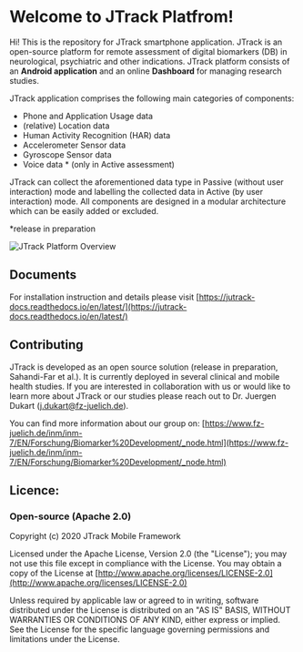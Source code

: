 ﻿# Welcome to JTrack Platfrom!



Hi! This is the repository for JTrack smartphone application. JTrack is an open-source platform for remote assessment of digital biomarkers (DB) in neurological, psychiatric and other indications. JTrack platform consists of an **Android application** and an online **Dashboard** for managing research studies.

JTrack application comprises the following main categories of components:

- Phone and Application Usage data
- (relative) Location data
- Human Activity Recognition (HAR) data 
-  Accelerometer Sensor data
- Gyroscope Sensor data
- Voice data * (only in Active assessment)  

JTrack can collect the aforementioned data type in Passive (without user interaction) mode and labelling the collected data in Active (by user interaction) mode. All components are designed in a modular architecture which can be easily added or excluded.

*release in preparation

![JTrack Platform Overview](https://jutrack-docs.readthedocs.io/en/latest/_images/JuTrack.png)

## Documents

For installation instruction and details please visit [https://jutrack-docs.readthedocs.io/en/latest/](https://jutrack-docs.readthedocs.io/en/latest/)

## Contributing 
JTrack is developed as an open source solution (release in preparation, Sahandi-Far et al.). It is currently deployed in several clinical and mobile health studies. If you are interested in collaboration with us or would like to learn more about JTrack or our studies please reach out to Dr. Juergen Dukart (j.dukart@fz-juelich.de).

You can find more information about our group on:  [https://www.fz-juelich.de/inm/inm-7/EN/Forschung/Biomarker%20Development/_node.html](https://www.fz-juelich.de/inm/inm-7/EN/Forschung/Biomarker%20Development/_node.html)


## Licence:

### Open-source (Apache 2.0)

Copyright (c) 2020 JTrack Mobile Framework  

Licensed under the Apache License, Version 2.0 (the "License"); you may not use this file except in compliance with the License. You may obtain a copy of the License at  [http://www.apache.org/licenses/LICENSE-2.0](http://www.apache.org/licenses/LICENSE-2.0)

Unless required by applicable law or agreed to in writing, software distributed under the License is distributed on an "AS IS" BASIS, WITHOUT WARRANTIES OR CONDITIONS OF ANY KIND, either express or implied. See the License for the specific language governing permissions and limitations under the License.
